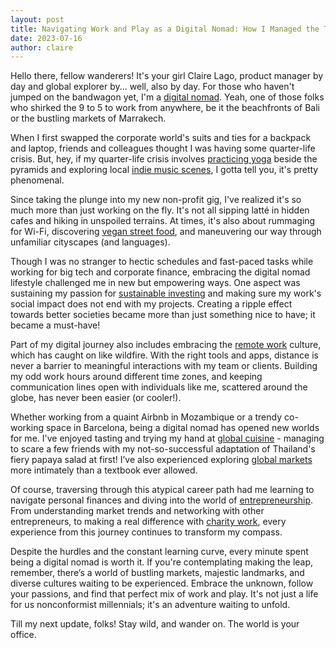 ```yaml
---
layout: post
title: Navigating Work and Play as a Digital Nomad: How I Managed the Transition
date: 2023-07-16
author: claire
---
```

Hello there, fellow wanderers! It's your girl Claire Lago, product manager by day and global explorer by... well, also by day. For those who haven't jumped on the bandwagon yet, I'm a [digital nomad](https://www.investopedia.com/terms/d/digital-nomad.asp). Yeah, one of those folks who shirked the 9 to 5 to work from anywhere, be it the beachfronts of Bali or the bustling markets of Marrakech. 

When I first swapped the corporate world's suits and ties for a backpack and laptop, friends and colleagues thought I was having some quarter-life crisis. But, hey, if my quarter-life crisis involves [practicing yoga](https://www.amazon.com/Daily-Meditation-1-Manduka-BLACK/dp/B0000AE66P/ref=as_li_ss_tl?ie=UTF8&linkCode=ll1&tag=clai00-20&linkId=9c53ae205f0af91c3c90f1ef3426f0ed) beside the pyramids and exploring local [indie music scenes](https://www.songkick.com/metro_areas/33943-croatia-zagreb), I gotta tell you, it's pretty phenomenal.

Since taking the plunge into my new non-profit gig, I've realized it's so much more than just working on the fly. It's not all sipping latté in hidden cafes and hiking in unspoiled terrains. At times, it's also about rummaging for Wi-Fi, discovering [vegan street food](https://www.happycow.net/vegtopics/travel/street-food-around-world), and maneuvering our way through unfamiliar cityscapes (and languages). 

Though I was no stranger to hectic schedules and fast-paced tasks while working for big tech and corporate finance, embracing the digital nomad lifestyle challenged me in new but empowering ways. One aspect was sustaining my passion for [sustainable investing](https://www.morningstar.com/articles/918046/what-is-sustainable-investing) and making sure my work's social impact does not end with my projects. Creating a ripple effect towards better societies became more than just something nice to have; it became a must-have!

Part of my digital journey also includes embracing the [remote work](https://zoom.us/) culture, which has caught on like wildfire. With the right tools and apps, distance is never a barrier to meaningful interactions with my team or clients. Building my odd work hours around different time zones, and keeping communication lines open with individuals like me, scattered around the globe, has never been easier (or cooler!).

Whether working from a quaint Airbnb in Mozambique or a trendy co-working space in Barcelona, being a digital nomad has opened new worlds for me. I've enjoyed tasting and trying my hand at [global cuisine](https://www.masterclass.com/) - managing to scare a few friends with my not-so-successful adaptation of Thailand's fiery papaya salad at first! I’ve also experienced exploring [global markets](https://www.coursera.org/lecture/international-business-introduction/introduction-to-global-markets-qP6mu) more intimately than a textbook ever allowed.

Of course, traversing through this atypical career path had me learning to navigate personal finances and diving into the world of [entrepreneurship](https://www.udemy.com/topic/entrepreneurship/). From understanding market trends and networking with other entrepreneurs, to making a real difference with [charity work](http://www.givewell.org/), every experience from this journey continues to transform my compass.

Despite the hurdles and the constant learning curve, every minute spent being a digital nomad is worth it. If you're contemplating making the leap, remember, there’s a world of bustling markets, majestic landmarks, and diverse cultures waiting to be experienced. Embrace the unknown, follow your passions, and find that perfect mix of work and play. It's not just a life for us nonconformist millennials; it's an adventure waiting to unfold.

Till my next update, folks! Stay wild, and wander on. The world is your office.